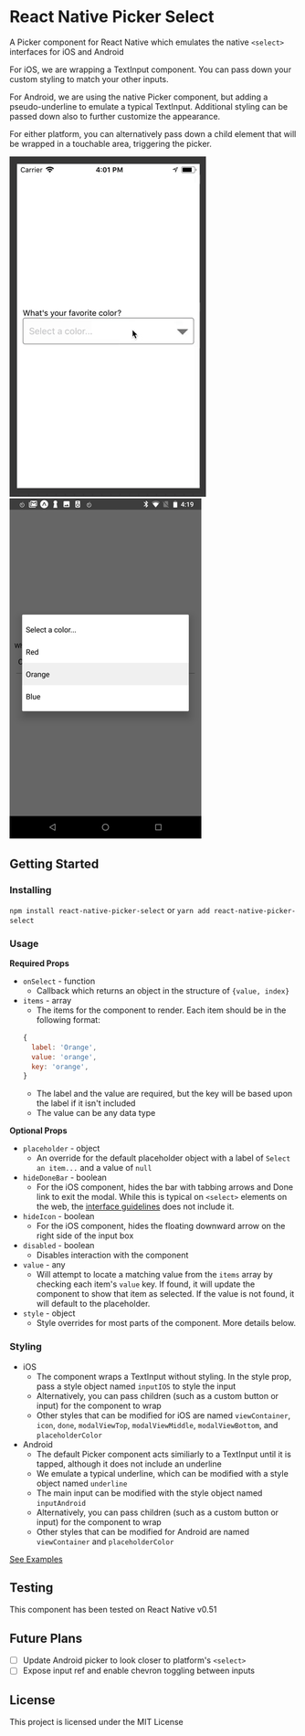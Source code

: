 
# React Native Picker Select

A Picker component for React Native which emulates the native `<select>` interfaces for iOS and Android

For iOS, we are wrapping a TextInput component. You can pass down your custom styling to match your other inputs.

For Android, we are using the native Picker component, but adding a pseudo-underline to emulate a typical TextInput. Additional styling can be passed down also to further customize the appearance.

For either platform, you can alternatively pass down a child element that will be wrapped in a touchable area, triggering the picker.

![iOS Example](./example/ios-example.gif) ![Android Example](./example/android-example.png)


## Getting Started

### Installing

`npm install react-native-picker-select`
or
`yarn add react-native-picker-select`

### Usage

**Required Props**
* `onSelect` - function
  * Callback which returns an object in the structure of `{value, index}`
* `items` - array
  * The items for the component to render. Each item should be in the following format:
  ```js
  {
    label: 'Orange',
    value: 'orange',
    key: 'orange',
  }
  ```
  * The label and the value are required, but the key will be based upon the label if it isn't included
  * The value can be any data type

**Optional Props**
* `placeholder` - object
  * An override for the default placeholder object with a label of `Select an item...` and a value of `null`
* `hideDoneBar` - boolean
  * For the iOS component, hides the bar with tabbing arrows and Done link to exit the modal. While this is typical on `<select>` elements on the web, the [interface guidelines](https://developer.apple.com/ios/human-interface-guidelines/controls/pickers/) does not include it.
* `hideIcon` - boolean
  * For the iOS component, hides the floating downward arrow on the right side of the input box
* `disabled` - boolean
  * Disables interaction with the component
* `value` - any
  * Will attempt to locate a matching value from the `items` array by checking each item's `value` key. If found, it will update the component to show that item as selected. If the value is not found, it will default to the placeholder.
* `style` - object
  * Style overrides for most parts of the component. More details below.

### Styling

* iOS
  * The component wraps a TextInput without styling. In the style prop, pass a style object named `inputIOS` to style the input
  * Alternatively, you can pass children (such as a custom button or input) for the component to wrap
  * Other styles that can be modified for iOS are named `viewContainer`, `icon`, `done`, `modalViewTop`, `modalViewMiddle`, `modalViewBottom`, and `placeholderColor`
* Android
  * The default Picker component acts similiarly to a TextInput until it is tapped, although it does not include an underline
  * We emulate a typical underline, which can be modified with a style object named `underline`
  * The main input can be modified with the style object named `inputAndroid`
  * Alternatively, you can pass children (such as a custom button or input) for the component to wrap
  * Other styles that can be modified for Android are named `viewContainer` and `placeholderColor`

[See Examples](https://github.com/lawnstarter/react-native-picker-select/tree/master/example)

## Testing

This component has been tested on React Native v0.51

## Future Plans

- [ ] Update Android picker to look closer to platform's `<select>`
- [ ] Expose input ref and enable chevron toggling between inputs

## License

This project is licensed under the MIT License
